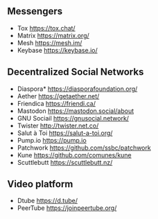 ## Messengers

- Tox https://tox.chat/
- Matrix https://matrix.org/
- Mesh https://mesh.im/
- Keybase https://keybase.io/

## Decentralized Social Networks

- Diaspora* https://diasporafoundation.org/
- Aether https://getaether.net/
- Friendica https://friendi.ca/
- Mastodon https://mastodon.social/about
- GNU Sociail https://gnusocial.network/
- Twister http://twister.net.co/
- Salut à Toi https://salut-a-toi.org/
- Pump.io https://pump.io
- Patchwork https://github.com/ssbc/patchwork
- Kune https://github.com/comunes/kune
- Scuttlebutt https://scuttlebutt.nz/

## Video platform

- Dtube https://d.tube/
- PeerTube https://joinpeertube.org/
